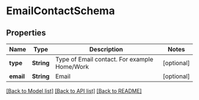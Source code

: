 # EmailContactSchema

## Properties
Name | Type | Description | Notes
------------ | ------------- | ------------- | -------------
**type** | **String** | Type of Email contact. For example Home/Work | [optional] 
**email** | **String** | Email | [optional] 

[[Back to Model list]](../README.md#documentation-for-models) [[Back to API list]](../README.md#documentation-for-api-endpoints) [[Back to README]](../README.md)


